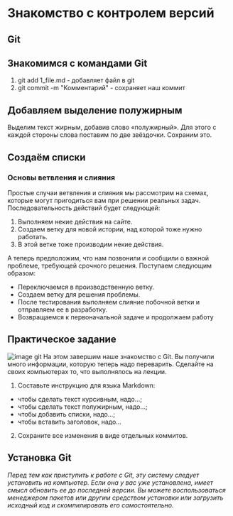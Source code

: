 # Знакомство с контролем версий

## Git

## Знакомимся с командами Git
1. git add 1_file.md - добавляет файл в git
2. git commit -m "Комментарий" - сохраняет наш коммит
## Добавляем выделение полужирным
Выделим текст жирным, добавив слово «полужирный». Для этого с каждой стороны слова
поставим по две звёздочки. Сохраним это. 
## Создаём списки

### **Основы ветвления и слияния**
Простые случаи ветвления и слияния мы рассмотрим на схемах, которые могут
пригодиться вам при решении реальных задач. Последовательность действий будет
следующей:
1. Выполняем некие действия на сайте.
2. Создаем ветку для новой истории, над которой тоже нужно работать.
3. В этой ветке тоже производим некие действия.

А теперь предположим, что нам позвонили и сообщили о важной проблеме, требующей срочного решения. Поступаем следующим образом:
* Переключаемся в производственную ветку.
* Создаем ветку для решения проблемы.
* После тестирования выполняем слияние побочной ветки и отправляем ее
в разработку.
* Возвращаемся к первоначальной задаче и продолжаем работу

            
## Практическое задание
![image git](git.png)
На этом завершим наше знакомство с Git. Вы получили много информации, которую теперь
надо переварить.
Сделайте на своих компьютерах то, что выполнялось на лекции.
1. Составьте инструкцию для языка Markdown:
* чтобы сделать текст курсивным, надо…;
* чтобы сделать текст полужирным, надо…;
* чтобы добавить списки, надо…;
* чтобы вставить заголовок, надо…
2. Сохраните все изменения в виде отдельных коммитов.

## Установка Git

_Перед тем как приступить к работе с Git, эту систему следует установить на компьютер. Если она у вас уже установлена, имеет смысл обновить ее до последней
версии. Вы можете воспользоваться менеджером пакетов или другим средством
установки или загрузить исходный код и скомпилировать его самостоятельно._

